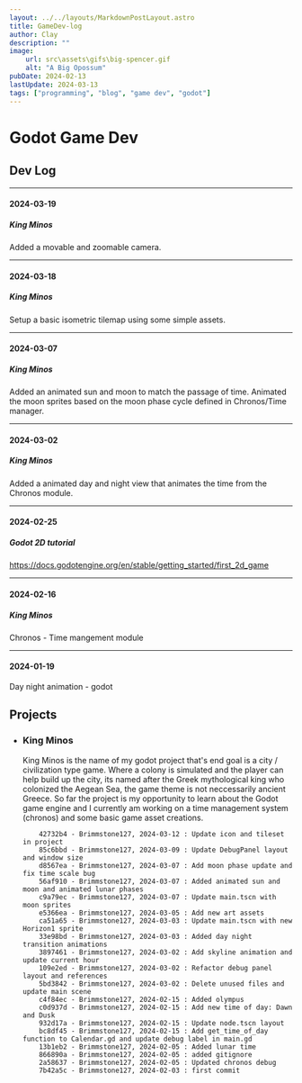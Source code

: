 ```yaml
---
layout: ../../layouts/MarkdownPostLayout.astro
title: GameDev-log
author: Clay
description: ""
image:
    url: src\assets\gifs\big-spencer.gif
    alt: "A Big Opossum"
pubDate: 2024-02-13
lastUpdate: 2024-03-13
tags: ["programming", "blog", "game dev", "godot"]
---
```

<!-- cd ./gamedev/king_minos -->
<!-- git log --pretty=format:"%h - %an, %ad : %s" --date=short > "C:\Users\clayb\Dev\astro-blog\src\pages\posts\gamedev-gitlog.txt"-->

# Godot Game Dev


## Dev Log

---

#### 2024-03-19
##### King Minos
Added a movable and zoomable camera.

---

#### 2024-03-18
##### King Minos
Setup a basic isometric tilemap using some simple assets. 

---

#### 2024-03-07
##### King Minos
Added an animated sun and moon to match the passage of time. Animated the moon sprites based on the moon phase cycle defined in Chronos/Time manager. 

---

#### 2024-03-02
##### King Minos
Added a animated day and night view that animates the time from the Chronos module.

---

#### 2024-02-25
##### Godot 2D tutorial
https://docs.godotengine.org/en/stable/getting_started/first_2d_game

---

#### 2024-02-16
##### King Minos
Chronos - Time mangement module

---

#### 2024-01-19
Day night animation - godot

## Projects
- ### King Minos
    King Minos is the name of my godot project that's end goal is a city / civilization type game. Where a colony is simulated and the player can help build up the city, its named after the Greek mythological king who colonized the Aegean Sea, the game theme is not neccessarily ancient Greece. So far the project is my opportunity to learn about the Godot game engine and I currently am working on a time management system (chronos) and some basic game asset creations. 

    ```plaintext
        42732b4 - Brimmstone127, 2024-03-12 : Update icon and tileset in project
        85c6bbd - Brimmstone127, 2024-03-09 : Update DebugPanel layout and window size
        d8567ea - Brimmstone127, 2024-03-07 : Add moon phase update and fix time scale bug
        56af910 - Brimmstone127, 2024-03-07 : Added animated sun and moon and animated lunar phases
        c9a79ec - Brimmstone127, 2024-03-07 : Update main.tscn with moon sprites
        e5366ea - Brimmstone127, 2024-03-05 : Add new art assets
        ca51a65 - Brimmstone127, 2024-03-03 : Update main.tscn with new Horizon1 sprite
        33e98bd - Brimmstone127, 2024-03-03 : Added day night transition animations
        3897461 - Brimmstone127, 2024-03-02 : Add skyline animation and update current hour
        109e2ed - Brimmstone127, 2024-03-02 : Refactor debug panel layout and references
        5bd3842 - Brimmstone127, 2024-03-02 : Delete unused files and update main scene
        c4f84ec - Brimmstone127, 2024-02-15 : Added olympus
        c0d937d - Brimmstone127, 2024-02-15 : Add new time of day: Dawn and Dusk
        932d17a - Brimmstone127, 2024-02-15 : Update node.tscn layout
        bc8df45 - Brimmstone127, 2024-02-15 : Add get_time_of_day function to Calendar.gd and update debug label in main.gd
        13b1eb2 - Brimmstone127, 2024-02-05 : Added lunar time
        866890a - Brimmstone127, 2024-02-05 : added gitignore
        2a58637 - Brimmstone127, 2024-02-05 : Updated chronos debug
        7b42a5c - Brimmstone127, 2024-02-03 : first commit
    ```